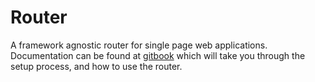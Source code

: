 # Router

A framework agnostic router for single page web applications. Documentation can be found at [gitbook](https://snapgravy.gitbook.io/router) which will take you through the setup process, and how to use the router.
